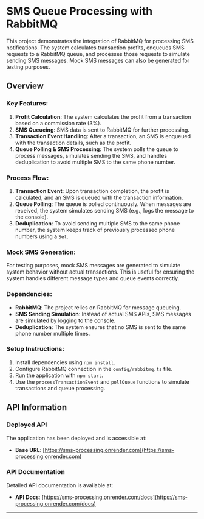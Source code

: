 # SMS Queue Processing with RabbitMQ

This project demonstrates the integration of RabbitMQ for processing SMS notifications. The system calculates transaction profits, enqueues SMS requests to a RabbitMQ queue, and processes those requests to simulate sending SMS messages. Mock SMS messages can also be generated for testing purposes.

## Overview

### Key Features:

1. **Profit Calculation**: The system calculates the profit from a transaction based on a commission rate (3%).
2. **SMS Queueing**: SMS data is sent to RabbitMQ for further processing.
3. **Transaction Event Handling**: After a transaction, an SMS is enqueued with the transaction details, such as the profit.
4. **Queue Polling & SMS Processing**: The system polls the queue to process messages, simulates sending the SMS, and handles deduplication to avoid multiple SMS to the same phone number.

### Process Flow:

1. **Transaction Event**: Upon transaction completion, the profit is calculated, and an SMS is queued with the transaction information.
2. **Queue Polling**: The queue is polled continuously. When messages are received, the system simulates sending SMS (e.g., logs the message to the console).
3. **Deduplication**: To avoid sending multiple SMS to the same phone number, the system keeps track of previously processed phone numbers using a `Set`.

### Mock SMS Generation:

For testing purposes, mock SMS messages are generated to simulate system behavior without actual transactions. This is useful for ensuring the system handles different message types and queue events correctly.

### Dependencies:

- **RabbitMQ**: The project relies on RabbitMQ for message queueing.
- **SMS Sending Simulation**: Instead of actual SMS APIs, SMS messages are simulated by logging to the console.
- **Deduplication**: The system ensures that no SMS is sent to the same phone number multiple times.

### Setup Instructions:

1. Install dependencies using `npm install`.
2. Configure RabbitMQ connection in the `config/rabbitmq.ts` file.
3. Run the application with `npm start`.
4. Use the `processTransactionEvent` and `pollQueue` functions to simulate transactions and queue processing.

## API Information

### Deployed API

The application has been deployed and is accessible at:

- **Base URL**: [https://sms-processing.onrender.com](https://sms-processing.onrender.com)

### API Documentation

Detailed API documentation is available at:

- **API Docs**: [https://sms-processing.onrender.com/docs](https://sms-processing.onrender.com/docs)

---

